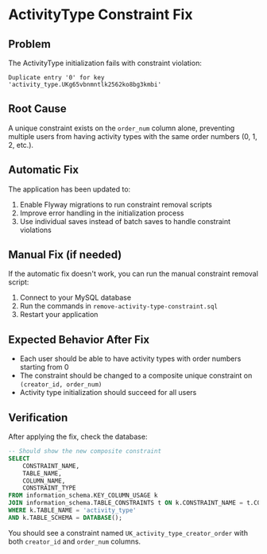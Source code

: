 # ActivityType Constraint Fix

## Problem
The ActivityType initialization fails with constraint violation:
```
Duplicate entry '0' for key 'activity_type.UKg65vbnmntlk2562ko8bg3kmbi'
```

## Root Cause
A unique constraint exists on the `order_num` column alone, preventing multiple users from having activity types with the same order numbers (0, 1, 2, etc.).

## Automatic Fix
The application has been updated to:
1. Enable Flyway migrations to run constraint removal scripts
2. Improve error handling in the initialization process
3. Use individual saves instead of batch saves to handle constraint violations

## Manual Fix (if needed)
If the automatic fix doesn't work, you can run the manual constraint removal script:

1. Connect to your MySQL database
2. Run the commands in `remove-activity-type-constraint.sql`
3. Restart your application

## Expected Behavior After Fix
- Each user should be able to have activity types with order numbers starting from 0
- The constraint should be changed to a composite unique constraint on `(creator_id, order_num)`
- Activity type initialization should succeed for all users

## Verification
After applying the fix, check the database:
```sql
-- Should show the new composite constraint
SELECT 
    CONSTRAINT_NAME,
    TABLE_NAME,
    COLUMN_NAME,
    CONSTRAINT_TYPE
FROM information_schema.KEY_COLUMN_USAGE k
JOIN information_schema.TABLE_CONSTRAINTS t ON k.CONSTRAINT_NAME = t.CONSTRAINT_NAME
WHERE k.TABLE_NAME = 'activity_type' 
AND k.TABLE_SCHEMA = DATABASE();
```

You should see a constraint named `UK_activity_type_creator_order` with both `creator_id` and `order_num` columns. 